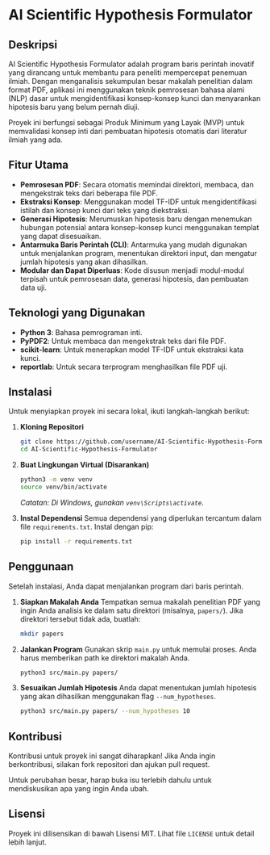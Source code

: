 # AI Scientific Hypothesis Formulator

## Deskripsi
AI Scientific Hypothesis Formulator adalah program baris perintah inovatif yang dirancang untuk membantu para peneliti mempercepat penemuan ilmiah. Dengan menganalisis sekumpulan besar makalah penelitian dalam format PDF, aplikasi ini menggunakan teknik pemrosesan bahasa alami (NLP) dasar untuk mengidentifikasi konsep-konsep kunci dan menyarankan hipotesis baru yang belum pernah diuji.

Proyek ini berfungsi sebagai Produk Minimum yang Layak (MVP) untuk memvalidasi konsep inti dari pembuatan hipotesis otomatis dari literatur ilmiah yang ada.

## Fitur Utama
- **Pemrosesan PDF**: Secara otomatis memindai direktori, membaca, dan mengekstrak teks dari beberapa file PDF.
- **Ekstraksi Konsep**: Menggunakan model TF-IDF untuk mengidentifikasi istilah dan konsep kunci dari teks yang diekstraksi.
- **Generasi Hipotesis**: Merumuskan hipotesis baru dengan menemukan hubungan potensial antara konsep-konsep kunci menggunakan templat yang dapat disesuaikan.
- **Antarmuka Baris Perintah (CLI)**: Antarmuka yang mudah digunakan untuk menjalankan program, menentukan direktori input, dan mengatur jumlah hipotesis yang akan dihasilkan.
- **Modular dan Dapat Diperluas**: Kode disusun menjadi modul-modul terpisah untuk pemrosesan data, generasi hipotesis, dan pembuatan data uji.

## Teknologi yang Digunakan
- **Python 3**: Bahasa pemrograman inti.
- **PyPDF2**: Untuk membaca dan mengekstrak teks dari file PDF.
- **scikit-learn**: Untuk menerapkan model TF-IDF untuk ekstraksi kata kunci.
- **reportlab**: Untuk secara terprogram menghasilkan file PDF uji.

## Instalasi
Untuk menyiapkan proyek ini secara lokal, ikuti langkah-langkah berikut:

1. **Kloning Repositori**
   ```bash
   git clone https://github.com/username/AI-Scientific-Hypothesis-Formulator.git
   cd AI-Scientific-Hypothesis-Formulator
   ```

2. **Buat Lingkungan Virtual (Disarankan)**
   ```bash
   python3 -m venv venv
   source venv/bin/activate
   ```
   *Catatan: Di Windows, gunakan `venv\Scripts\activate`.*

3. **Instal Dependensi**
   Semua dependensi yang diperlukan tercantum dalam file `requirements.txt`. Instal dengan pip:
   ```bash
   pip install -r requirements.txt
   ```

## Penggunaan
Setelah instalasi, Anda dapat menjalankan program dari baris perintah.

1. **Siapkan Makalah Anda**
   Tempatkan semua makalah penelitian PDF yang ingin Anda analisis ke dalam satu direktori (misalnya, `papers/`). Jika direktori tersebut tidak ada, buatlah:
   ```bash
   mkdir papers
   ```

2. **Jalankan Program**
   Gunakan skrip `main.py` untuk memulai proses. Anda harus memberikan path ke direktori makalah Anda.
   ```bash
   python3 src/main.py papers/
   ```

3. **Sesuaikan Jumlah Hipotesis**
   Anda dapat menentukan jumlah hipotesis yang akan dihasilkan menggunakan flag `--num_hypotheses`.
   ```bash
   python3 src/main.py papers/ --num_hypotheses 10
   ```

## Kontribusi
Kontribusi untuk proyek ini sangat diharapkan! Jika Anda ingin berkontribusi, silakan fork repositori dan ajukan pull request.

Untuk perubahan besar, harap buka isu terlebih dahulu untuk mendiskusikan apa yang ingin Anda ubah.

## Lisensi
Proyek ini dilisensikan di bawah Lisensi MIT. Lihat file `LICENSE` untuk detail lebih lanjut.
